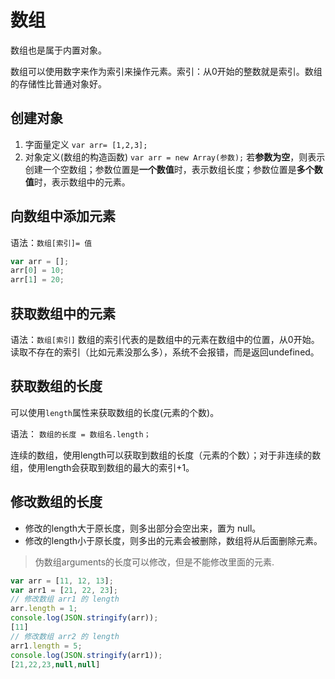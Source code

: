 # 数组

数组也是属于内置对象。

数组可以使用数字来作为索引来操作元素。索引：从0开始的整数就是索引。数组的存储性比普通对象好。

## 创建对象

1. 字面量定义
`var arr= [1,2,3];`
2. 对象定义(数组的构造函数)
`var arr = new Array(参数);`
若**参数为空**，则表示创建一个空数组；参数位置是**一个数值**时，表示数组长度；参数位置是**多个数值**时，表示数组中的元素。

## 向数组中添加元素

语法：`数组[索引]= 值`

```js
var arr = [];
arr[0] = 10;
arr[1] = 20;
```

## 获取数组中的元素

语法：`数组[索引]`
数组的索引代表的是数组中的元素在数组中的位置，从0开始。读取不存在的索引（比如元素没那么多），系统不会报错，而是返回undefined。

## 获取数组的长度

可以使用`length`属性来获取数组的长度(元素的个数)。

语法： `数组的长度 = 数组名.length；`

连续的数组，使用length可以获取到数组的长度（元素的个数）；对于非连续的数组，使用length会获取到数组的最大的索引+1。

## 修改数组的长度

- 修改的length大于原长度，则多出部分会空出来，置为 null。
- 修改的length小于原长度，则多出的元素会被删除，数组将从后面删除元素。

>伪数组arguments的长度可以修改，但是不能修改里面的元素.

```js
var arr = [11, 12, 13];
var arr1 = [21, 22, 23];
// 修改数组 arr1 的 length
arr.length = 1;
console.log(JSON.stringify(arr));
[11]
// 修改数组 arr2 的 length
arr1.length = 5;
console.log(JSON.stringify(arr1));
[21,22,23,null,null]
```
